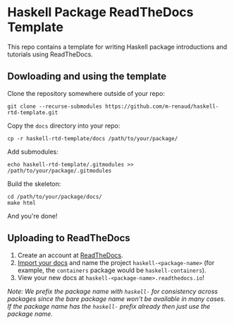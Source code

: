 # Haskell Package ReadTheDocs Template

This repo contains a template for writing Haskell package introductions and
tutorials using ReadTheDocs.

## Dowloading and using the template

Clone the repository somewhere outside of your repo:
```
git clone --recurse-submodules https://github.com/m-renaud/haskell-rtd-template.git
```

Copy the `docs` directory into your repo:
```
cp -r haskell-rtd-template/docs /path/to/your/package/
```

Add submodules:
```
echo haskell-rtd-template/.gitmodules >> /path/to/your/package/.gitmodules
```

Build the skeleton:
```
cd /path/to/your/package/docs/
make html
```

And you're done!

## Uploading to ReadTheDocs

1. Create an account at [ReadTheDocs](https://www.readthedocs.org).
2. [Import your
   docs](http://docs.readthedocs.io/en/latest/getting_started.html#import-your-docs)
   and name the project `haskell-<package-name>` (for example, the `containers`
   package would be `haskell-containers`).
3. View your new docs at `haskell-<package-name>.readthedocs.io`!

*Note: We prefix the package name with `haskell-` for consistency across
packages since the bare package name won't be available in many cases. If the
package name has the `haskell-` prefix already then just use the package name.*
